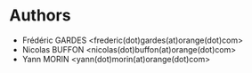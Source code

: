 Authors
=======

* Frédéric GARDES <frederic(dot)gardes(at)orange(dot)com>
* Nicolas BUFFON <nicolas(dot)buffon(at)orange(dot)com>
* Yann MORIN <yann(dot)morin(at)orange(dot)com>

